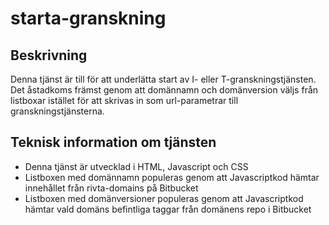 # starta-granskning

## Beskrivning
Denna tjänst är till för att underlätta start av I- eller T-granskningstjänsten. 
Det åstadkoms främst genom att domännamn och domänversion väljs från listboxar istället för att skrivas in som url-parametrar till granskningstjänsterna.

## Teknisk information om tjänsten
- Denna tjänst är utvecklad i HTML, Javascript och CSS
- Listboxen med domännamn populeras genom att Javascriptkod hämtar innehållet från rivta-domains på Bitbucket
- Listboxen med domänversioner populeras genom att Javascriptkod hämtar vald domäns befintliga taggar från domänens repo i Bitbucket